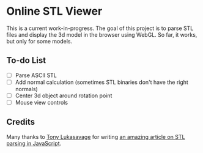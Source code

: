 # Online STL Viewer
This is a current work-in-progress. The goal of this project is to parse STL files and display the 3d model in the browser using WebGL. So far, it works, but only for some models.

## To-do List
- [ ] Parse ASCII STL
- [ ] Add normal calculation (sometimes STL binaries don't have the right normals)
- [ ] Center 3d object around rotation point
- [ ] Mouse view controls

## Credits
Many thanks to [Tony Lukasavage](https://github.com/tonylukasavage/jsstl) for writing [an amazing article on STL parsing in JavaScript](http://tonylukasavage.com/blog/2013/04/10/web-based-stl-viewing-three-dot-js/).